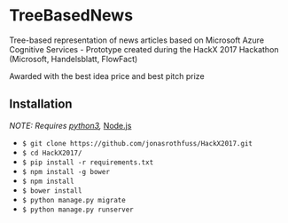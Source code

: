 # TreeBasedNews

Tree-based representation of news articles based on Microsoft Azure Cognitive Services - Prototype created during the HackX 2017 Hackathon (Microsoft, Handelsblatt, FlowFact) 

Awarded with the best idea price and best pitch prize

## Installation

*NOTE: Requires [python3](https://www.python.org/download/releases/3.0/),*
[Node.js](http://nodejs.org/)

* `$ git clone https://github.com/jonasrothfuss/HackX2017.git`
* `$ cd HackX2017/`
* `$ pip install -r requirements.txt`
* `$ npm install -g bower`
* `$ npm install`
* `$ bower install`
* `$ python manage.py migrate`
* `$ python manage.py runserver`

